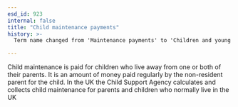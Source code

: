 ```yaml
---
esd_id: 923
internal: false
title: "Child maintenance payments"
history: >-
  Term name changed from 'Maintenance payments' to 'Children and young people - maintenance payments' in version 3.00. Name changed to @child maintenance payments' in version 4.00.

---
```


Child maintenance is paid for children who live away from one or both of their parents. It is an amount of money paid regularly by the non-resident parent for the child. 
In the UK the Child Support Agency calculates and collects child maintenance for parents and children who normally live in the UK

